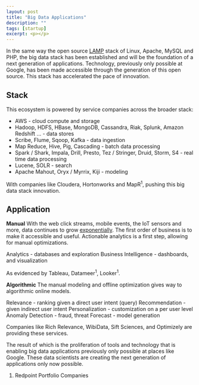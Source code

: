 ```yaml
---
layout: post
title: "Big Data Applications"
description: ""
tags: [startup]
excerpt: <p></p>
---
```

In the same way the open source [LAMP](http://en.wikipedia.org/wiki/LAMP_(software_bundle)) stack of Linux, Apache, MySQL and PHP, the big data stack has been established and will be the foundation of a next generation of applications.  Technology, previously only possible at Google, has been made accessible through the generation of this open source.  This stack has accelerated the pace of innovation.

Stack
-------------

This ecosystem is powered by service companies across the broader stack:
<ul>
  <li>AWS - cloud compute and storage</li>
  <li>Hadoop, HDFS, HBase, MongoDB, Cassandra, Riak, Splunk, Amazon Redshift ... - data stores</li>
  <li>Scribe, Flume, Sqoop, Kafka - data ingestion</li>
  <li>Map Reduce, Hive, Pig, Cascading - batch data processing</li>
  <li>Spark / Shark, Impala, Drill, Presto, Tez / Stringer, Druid, Storm, S4 - real time data processing</li>
  <li>Lucene, SOLR - search</li>
  <li>Apache Mahout, Oryx / Myrrix, Kiji - modeling</li>
</ul>

With companies like Cloudera, Hortonworks and MapR<sup>1</sup>, pushing this big data stack innovation.

Application
-------------

**Manual**
With the web click streams, mobile events, the IoT sensors and more, data continues to grow [exponentially](http://techcrunch.com/2010/08/04/schmidt-data/).  The first order of business is to make it accessible and useful.  Actionable analytics is a first step, allowing for manual optimizations.

Analytics - databases and exploration
Business Intelligence - dashboards, and visualization

As evidenced by Tableau, Datameer<sup>1</sup>, Looker<sup>1</sup>.

**Algorithmic**
The manual modeling and offline optimization gives way to algorithmic online models.

Relevance - ranking given a direct user intent (query)
Recommendation - given indirect user intent
Personalization - customization on a per user level
Anomaly Detection - fraud, threat
Forecast - model generation

Companies like Rich Relevance, WibiData, Sift Sciences, and Optimizely are providing these services.

The result of which is the proliferation of tools and technology that is enabling big data applications previously only possible at places like Google.  These data scientists are creating the next generation of applications only now possible.


<ol>
  <li>Redpoint Portfolio Companies</li>
</ol>